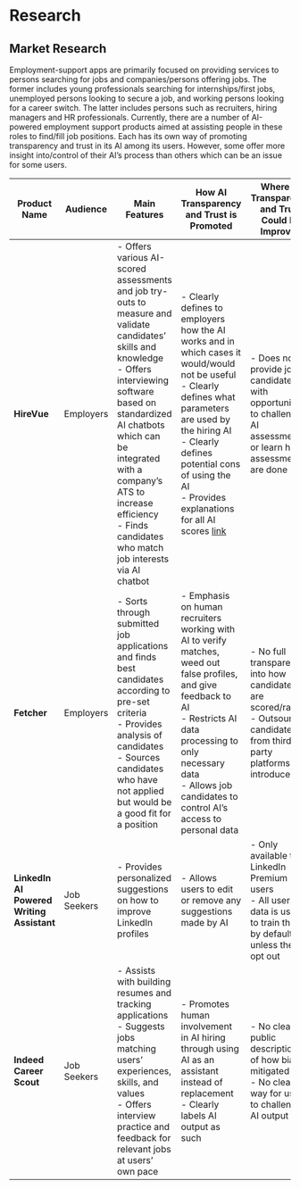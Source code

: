 # Research

## Market Research

Employment-support apps are primarily focused on providing services to persons searching for jobs and companies/persons offering jobs. The former includes young professionals searching for internships/first jobs, unemployed persons looking to secure a job, and working persons looking for a career switch. The latter includes persons such as recruiters, hiring managers and HR professionals. Currently, there are a number of AI-powered employment support products aimed at assisting people in these roles to find/fill job positions. Each has its own way of promoting transparency and trust in its AI among its users. However, some offer more insight into/control of their AI’s process than others which can be an issue for some users.

| Product Name                    | Audience    | Main Features                                                                                                                                                                                                                                                                      | How AI Transparency and Trust is Promoted                                                                                                                                                                                                                       | Where AI Transparency and Trust Could Be Improved                                                                                           |
|---------------------------------|-------------|----------------------------------------------------------------------------------------------------------------------------------------------------------------------------------------------------------------------------------------------------------------------------------|----------------------------------------------------------------------------------------------------------------------------------------------------------------------------------------------------------------------------------------------------------------|-----------------------------------------------------------------------------------------------------------------------------------------------------------------------------------|
| **HireVue**                     | Employers   | - Offers various AI-scored assessments and job try-outs to measure and validate candidates’ skills and knowledge<br>- Offers interviewing software based on standardized AI chatbots which can be integrated with a company’s ATS to increase efficiency<br>- Finds candidates who match job interests via AI chatbot | - Clearly defines to employers how the AI works and in which cases it would/would not be useful<br>- Clearly defines what parameters are used by the hiring AI<br>- Clearly defines potential cons of using the AI<br>- Provides explanations for all AI scores [link](https://aisel.aisnet.org/cgi/viewcontent.cgi?article=1623&context=msisq#::text=To%20address%20the%20transparency%20challenges,clients%20who%20use%20AI%20applications.) | - Does not provide job candidates with opportunities to challenge AI assessments or learn how assessments are done                                                                 |
| **Fetcher**                     | Employers   | - Sorts through submitted job applications and finds best candidates according to pre-set criteria<br>- Provides analysis of candidates<br>- Sources candidates who have not applied but would be a good fit for a position                                                                 | - Emphasis on human recruiters working with AI to verify matches, weed out false profiles, and give feedback to AI<br>- Restricts AI data processing to only necessary data<br>- Allows job candidates to control AI’s access to personal data                                                        | - No full transparency into how candidates are scored/ranked<br>- Outsourced candidates from third-party platforms may introduce bias                                             |
| **LinkedIn AI Powered Writing Assistant** | Job Seekers | - Provides personalized suggestions on how to improve LinkedIn profiles                                                                                                                                                                                                                 | - Allows users to edit or remove any suggestions made by AI                                                                                                                                                                                                     | - Only available to LinkedIn Premium users<br>- All users’ data is used to train the AI by default unless they opt out                                                            |
| **Indeed Career Scout**         | Job Seekers | - Assists with building resumes and tracking applications<br>- Suggests jobs matching users’ experiences, skills, and values<br>- Offers interview practice and feedback for relevant jobs at users’ own pace                                                                                     | - Promotes human involvement in AI hiring through using AI as an assistant instead of replacement<br>- Clearly labels AI output as such                                                                                                                         | - No clear public descriptions of how bias is mitigated<br>- No clear way for users to challenge AI output                                                                        |

